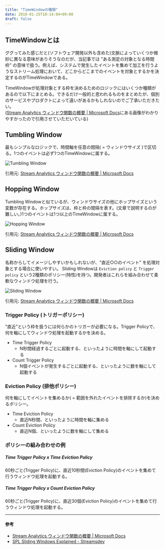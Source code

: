 ```yaml
---
title: "TimeWindowの種類"
date: 2018-01-25T10:14:04+09:00
draft: false
---
```


## TimeWindowとは

ググってみた感じだと(ソフトウェア開発以外も含めた)文脈によっていくつか微妙に異なる意味がありそうなのだが、当記事では "ある測定の対象となる時間枠" の意味で扱う。例えば、システムで発生したイベントを集めて加工を行うようなストリーム処理において、どこからどこまでのイベントを対象とするかを決定するのがTimeWindowである。

<!--more-->

TimeWindowが処理対象とする枠を決めるためのロジックにはいくつか種類があるので以下にまとめる。できるだけ一般的と思われるものをまとめたが、個別のサービスやプロダクトによって違いがあるかもしれないのでご了承いただきたい。  
([Stream Analytics ウィンドウ関数の概要 | Microsoft Docs](https://docs.microsoft.com/ja-jp/azure/stream-analytics/stream-analytics-window-functions#tumbling-window)にある画像がわかりやすかったので引用させていただいている)

## Tumbling Window

最もシンプルなロジックで、時間軸を任意の間隔( = ウィンドウサイズ )で区切る。1つのイベントは必ず1つのTimeWindowに属する。

![Tumbling Window](https://s3-ap-northeast-1.amazonaws.com/ackintosh.github.io/timewindow/tumbling-window.png)

引用元: [Stream Analytics ウィンドウ関数の概要 | Microsoft Docs](https://docs.microsoft.com/ja-jp/azure/stream-analytics/stream-analytics-window-functions#tumbling-window)


## Hopping Window

Tumbling Windowと似ているが、ウィンドウサイズの他にホップサイズという変数が存在する。ホップサイズは、枠と枠の間隔を表す。(文章で説明するのが難しい。)1つのイベントは1つ以上のTimeWindowに属する。

![Hopping Window](https://s3-ap-northeast-1.amazonaws.com/ackintosh.github.io/timewindow/hopping-window.png)

引用元: [Stream Analytics ウィンドウ関数の概要 | Microsoft Docs](https://docs.microsoft.com/ja-jp/azure/stream-analytics/stream-analytics-window-functions#hopping-window)

## Sliding Window

名称からしてイメージしやすいかもしれないが、"直近○○のイベント" を処理対象とする場合に使いやすい。
Sliding Windowは `Eviction policy` と `Trigger policy` という2種類のポリシー(特性)を持つ。開発者はこれらを組み合わせて柔軟なウィンドウ処理を行う。

![Sliding Window](https://s3-ap-northeast-1.amazonaws.com/ackintosh.github.io/timewindow/sliding-window.png)

引用元: [Stream Analytics ウィンドウ関数の概要 | Microsoft Docs](https://docs.microsoft.com/ja-jp/azure/stream-analytics/stream-analytics-window-functions#sliding-window)

### Trigger Policy (トリガーポリシー)

"直近"という枠を扱うには何らかのトリガーが必要になる。Trigger Policyで、何を軸にしてウィンドウ処理を起動するかを決める。

- Time Trigger Policy
    - N秒間経過するごとに起動する、といったように時間を軸にして起動する
- Count Trigger Policy
    - N個イベントが発生するごとに起動する、といったように数を軸にして起動する

### Eviction Policy (排他ポリシー)

何を軸にしてイベントを集めるか( = 範囲を外れたイベントを排除するか)を決めるポリシー。

- Time Eviction Policy
    - 直近N秒間、といったように時間を軸に集める
- Count Eviction Policy
    - 直近N個、といったように数を軸にして集める

### ポリシーの組み合わせの例

##### Time Trigger Policy x Time Eviction Policy

60秒ごと(Trigger Policy)に、直近10秒間(Eviction Policy)のイベントを集めて行うウィンドウ処理を起動する。

##### Time Trigger Policy x Count Eviction Policy

60秒ごと(Trigger Policy)に、直近30個(Eviction Policy)のイベントを集めて行うウィンドウ処理を起動する。

---

#### 参考

- [Stream Analytics ウィンドウ関数の概要 | Microsoft Docs](https://docs.microsoft.com/ja-jp/azure/stream-analytics/stream-analytics-window-functions#tumbling-window)
- [SPL Sliding Windows Explained - Streamsdev](https://developer.ibm.com/streamsdev/2014/08/22/spl-sliding-windows-explained/)